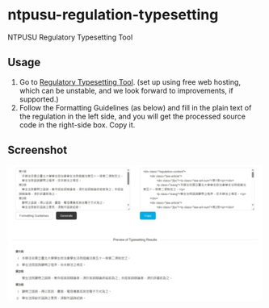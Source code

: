 # ntpusu-regulation-typesetting
NTPUSU Regulatory Typesetting Tool

## Usage
1. Go to [Regulatory Typesetting Tool](https://ntpusgr.lionfree.net/new_reg/). (set up using free web hosting, which can be unstable, and we look forward to improvements, if supported.)
2. Follow the Formatting Guidelines (as below) and fill in the plain text of the regulation in the left side, and you will get the processed source code in the right-side box. Copy it.

## Screenshot
!["實際運作畫面擷圖"](https://github.com/robertgelb/ntpusu-regulation-typesetting/blob/main/example.webp)
